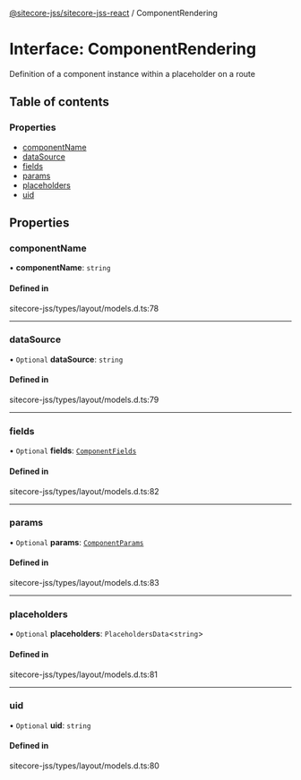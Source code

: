 [@sitecore-jss/sitecore-jss-react](../README.md) / ComponentRendering

# Interface: ComponentRendering

Definition of a component instance within a placeholder on a route

## Table of contents

### Properties

- [componentName](ComponentRendering.md#componentname)
- [dataSource](ComponentRendering.md#datasource)
- [fields](ComponentRendering.md#fields)
- [params](ComponentRendering.md#params)
- [placeholders](ComponentRendering.md#placeholders)
- [uid](ComponentRendering.md#uid)

## Properties

### componentName

• **componentName**: `string`

#### Defined in

sitecore-jss/types/layout/models.d.ts:78

___

### dataSource

• `Optional` **dataSource**: `string`

#### Defined in

sitecore-jss/types/layout/models.d.ts:79

___

### fields

• `Optional` **fields**: [`ComponentFields`](ComponentFields.md)

#### Defined in

sitecore-jss/types/layout/models.d.ts:82

___

### params

• `Optional` **params**: [`ComponentParams`](ComponentParams.md)

#### Defined in

sitecore-jss/types/layout/models.d.ts:83

___

### placeholders

• `Optional` **placeholders**: `PlaceholdersData`<`string`\>

#### Defined in

sitecore-jss/types/layout/models.d.ts:81

___

### uid

• `Optional` **uid**: `string`

#### Defined in

sitecore-jss/types/layout/models.d.ts:80

